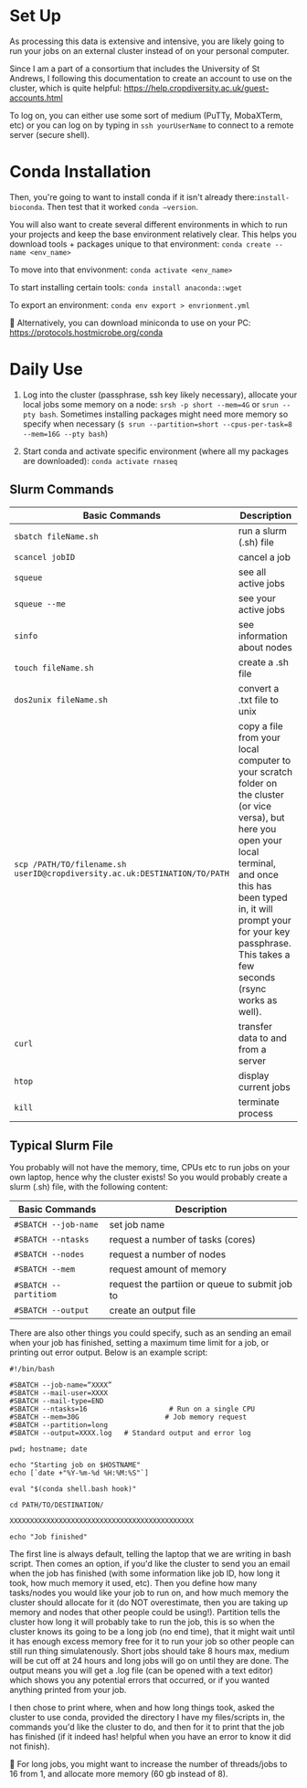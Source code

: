 # Set Up
As processing this data is extensive and intensive, you are likely going to run your jobs on an external cluster instead of on your personal computer. 

Since I am a part of a consortium that includes the University of St Andrews, I following this documentation to create an account to use on the cluster, which is quite helpful: <https://help.cropdiversity.ac.uk/guest-accounts.html>

To log on, you can either use some sort of medium (PuTTy, MobaXTerm, etc) or you can log on by typing in `ssh yourUserName` to connect to a remote server (secure shell).

# Conda Installation
Then, you're going to want to install conda if it isn't already there:`install-bioconda`. Then test that it worked `conda –version`.

You will also want to create several different environments in which to run your projects and keep the base environment relatively clear. This helps you download tools + packages unique to that environment: `conda create --name <env_name>`

To move into that envivonment: `conda activate <env_name>`

To start installing certain tools: `conda install anaconda::wget`

To export an environment: `conda env export > envrionment.yml`

📝 Alternatively, you can download miniconda to use on your PC: https://protocols.hostmicrobe.org/conda

# Daily Use

1. Log into the cluster (passphrase, ssh key likely necessary), allocate your local jobs some memory on a node: 
`srsh -p short --mem=4G` or `srun --pty bash`. Sometimes installing packages might need more memory so specify when necessary (`$ srun --partition=short --cpus-per-task=8 --mem=16G --pty bash`)

2. Start conda and activate specific environment (where all my packages are downloaded): `conda activate rnaseq`
 
## Slurm Commands 

| Basic Commands | Description |
| ----------- | ----------- |
| `sbatch fileName.sh` | run a slurm (.sh) file |
| `scancel jobID` |  cancel a job |
| `squeue` |  see all active jobs |
| `squeue --me` |  see your active jobs |
| `sinfo` |  see information about nodes |
| `touch fileName.sh` | create a .sh file |
| `dos2unix fileName.sh` | convert a .txt file to unix |
| `scp /PATH/TO/filename.sh userID@cropdiversity.ac.uk:DESTINATION/TO/PATH`  | copy a file from your local computer to your scratch folder on the cluster (or vice versa), but here you open your local terminal, and once this has been typed in, it will prompt your for your key passphrase. This takes a few seconds (rsync works as well). |
| `curl`  | transfer data to and from a server |
| `htop`  | display current jobs |
| `kill`  | terminate process |

## Typical Slurm File

You probably will not have the memory, time, CPUs etc to run jobs on your own laptop, hence why the cluster exists! So you would probably create a slurm (.sh) file, with the following content:

| Basic Commands | Description |
| ----------- | ----------- |
| `#SBATCH --job-name` | set job name |
| `#SBATCH --ntasks` |  request a number of tasks (cores) |
| `#SBATCH --nodes` |  request a number of nodes |
| `#SBATCH --mem` |  request amount of memory |
| `#SBATCH --partitiom` |  request the partiion or queue to submit job to |
| `#SBATCH --output` | create an output file |

There are also other things you could specify, such as an sending an email when your job has finished, setting a maximum time limit for a job, or printing out error output. Below is an example script: 

```
#!/bin/bash

#SBATCH --job-name=“XXXX”
#SBATCH --mail-user=XXXX
#SBATCH --mail-type=END
#SBATCH --ntasks=16                    # Run on a single CPU
#SBATCH --mem=30G                     # Job memory request
#SBATCH --partition=long
#SBATCH --output=XXXX.log   # Standard output and error log

pwd; hostname; date

echo "Starting job on $HOSTNAME"
echo [`date +"%Y-%m-%d %H:%M:%S"`]

eval "$(conda shell.bash hook)"

cd PATH/TO/DESTINATION/

XXXXXXXXXXXXXXXXXXXXXXXXXXXXXXXXXXXXXXXXXXXXX

echo "Job finished"
```

The first line is always default, telling the laptop that we are writing in bash script. Then comes an option, if you'd like the cluster to send you an email when the job has finished (with some information like job ID, how long it took, how much memory it used, etc). Then you define how many tasks/nodes you would like your job to run on, and how much memory the cluster should allocate for it (do NOT overestimate, then you are taking up memory and nodes that other people could be using!). Partition tells the cluster how long it will probably take to run the job, this is so when the cluster knows its going to be a long job (no end time), that it might wait until it has enough excess memory free for it to run your job so other people can still run thing simulatenously. Short jobs should take 8 hours max, medium will be cut off at 24 hours and long jobs will go on until they are done. The output means you will get a .log file (can be opened with a text editor) which shows you any potential errors that occurred, or if you wanted anything printed from your job. 

I then chose to print where, when and how long things took, asked the cluster to use conda, provided the directory I have my files/scripts in, the commands you'd like the cluster to do, and then for it to print that the job has finished (if it indeed has! helpful when you have an error to know it did not finish). 

📝 For long jobs, you might want to increase the number of threads/jobs to 16 from 1, and allocate more memory (60 gb instead of 8).
